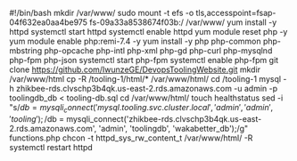 #!/bin/bash
mkdir /var/www/
sudo mount -t efs -o tls,accesspoint=fsap-04f632ea0aa4be975 fs-09a33a8538674f03b:/ /var/www/
yum install -y httpd 
systemctl start httpd
systemctl enable httpd
yum module reset php -y
yum module enable php:remi-7.4 -y
yum install -y php php-common php-mbstring php-opcache php-intl php-xml php-gd php-curl php-mysqlnd php-fpm php-json
systemctl start php-fpm
systemctl enable php-fpm
git clone https://github.com/IwunzeGE/DevopsToolingWebsite.git
mkdir /var/www/html
cp -R /tooling-1/html/*  /var/www/html/
cd /tooling-1
mysql -h zhikbee-rds.clvschp3b4qk.us-east-2.rds.amazonaws.com -u admin -p toolingdb_db < tooling-db.sql
cd /var/www/html/
touch healthstatus
sed -i "s/$db = mysqli_connect('mysql.tooling.svc.cluster.local', 'admin', 'admin', 'tooling');/$db = mysqli_connect('zhikbee-rds.clvschp3b4qk.us-east-2.rds.amazonaws.com', 'admin', 'toolingdb', 'wakabetter_db');/g" functions.php
chcon -t httpd_sys_rw_content_t /var/www/html/ -R
systemctl restart httpd







